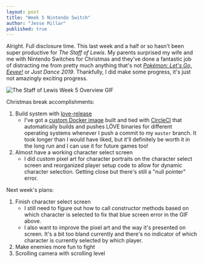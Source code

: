 ```yaml
---
layout: post
title: "Week 5 Nintendo Switch"
author: "Jesse Millar"
published: true
---
```


Alright. Full disclosure time. This last week and a half or so hasn't been super productive for *The Staff of Lewis*. My parents surprised my wife and me with Nintendo Switches for Christmas and they've done a fantastic job of distracting me from pretty much anything that's not [*Pokémon: Let's Go, Eevee!*](https://twitter.com/jessemillar/status/1080642036221411329) or *Just Dance 2019*. Thankfully, I did make some progress, it's just not amazingly exciting progress.

![*The Staff of Lewis* Week 5 Overview GIF]({{site.baseurl}}/images/staff-of-lewis-week-5-overview.gif)

Christmas break accomplishments:
1. Build system with [love-release](https://github.com/MisterDA/love-release)
    - I've got a [custom Docker image](https://github.com/jessemillar/arch-love-release) built and tied with [CircleCI](https://circleci.com/) that automatically builds and pushes LÖVE binaries for different operating systems whenever I push a commit to my `master` branch. It took longer than I would have liked, but it'll definitely be worth it in the long run and I can use it for future games too!
1. Almost have a working character select screen
    - I did custom pixel art for character portraits on the character select screen and reorganized player setup code to allow for dynamic character selection. Getting close but there's still a "null pointer" error.

Next week's plans:
1. Finish character select screen
    - I still need to figure out how to call constructor methods based on which character is selected to fix that blue screen error in the GIF above.
    - I also want to improve the pixel art and the way it's presented on screen. It's a bit too bland currently and there's no indicator of which character is currently selected by which player.
1. Make enemies more fun to fight
1. Scrolling camera with scrolling level